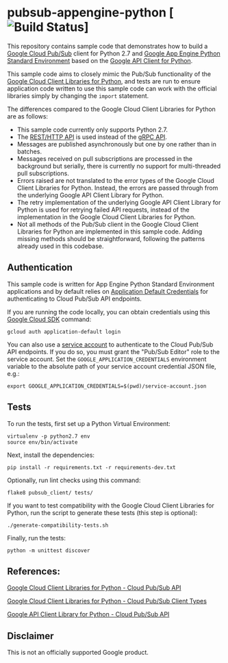 # pubsub-appengine-python [![Build Status](https://circleci.com/gh/halvards/pubsub-appengine-python.svg?style=svg)]

This repository contains sample code that demonstrates how to build a
[Google Cloud Pub/Sub](https://cloud.google.com/pubsub/docs/overview) client
for Python 2.7 and
[Google App Engine Python Standard Environment](https://cloud.google.com/appengine/docs/standard/python/)
based on the
[Google API Client for Python](https://developers.google.com/api-client-library/python/).

This sample code aims to closely mimic the Pub/Sub functionality of the
[Google Cloud Client Libraries for Python](https://google-cloud-python.readthedocs.io/en/latest/pubsub/index.html),
and tests are run to ensure application code written to use this
sample code can work with the official libraries simply by changing the
`import` statement. 

The differences compared to the Google Cloud Client Libraries for Python are as
follows:

- This sample code currently only supports Python 2.7. 
- The [REST/HTTP API](https://cloud.google.com/pubsub/docs/reference/rest/) is
  used instead of the 
  [gRPC API](https://cloud.google.com/pubsub/docs/reference/rpc/).
- Messages are published asynchronously but one by one rather than in batches.
- Messages received on pull subscriptions are processed in the background but
  serially, there is currently no support for multi-threaded pull subscriptions.
- Errors raised are not translated to the error types of the Google Cloud
  Client Libraries for Python. Instead, the errors are passed through from the
  underlying Google API Client Library for Python.
- The retry implementation of the underlying Google API Client Library for
  Python is used for retrying failed API requests, instead of the
  implementation in the Google Cloud Client Libraries for Python. 
- Not all methods of the Pub/Sub client in the Google Cloud Client Libraries
  for Python are implemented in this sample code. Adding missing methods should
  be straightforward, following the patterns already used in this codebase.

## Authentication

This sample code is written for App Engine Python Standard Environment
applications and by default relies on
[Application Default Credentials](https://cloud.google.com/docs/authentication/production)
for authenticating to Cloud Pub/Sub API endpoints.

If you are running the code locally, you can obtain credentials using this
[Google Cloud SDK](https://cloud.google.com/sdk/docs/) command:

    gcloud auth application-default login

You can also use a
[service account](https://cloud.google.com/iam/docs/understanding-service-accounts)
to authenticate to the Cloud Pub/Sub API endpoints.
If you do so, you must grant the "Pub/Sub Editor" role to the service account.
Set the `GOOGLE_APPLICATION_CREDENTIALS` environment variable to the absolute
path of your service account credential JSON file, e.g.:

    export GOOGLE_APPLICATION_CREDENTIALS=$(pwd)/service-account.json

## Tests

To run the tests, first set up a Python Virtual Environment:

    virtualenv -p python2.7 env
    source env/bin/activate
    
Next, install the dependencies:

    pip install -r requirements.txt -r requirements-dev.txt

Optionally, run lint checks using this command:

    flake8 pubsub_client/ tests/

If you want to test compatibility with the Google Cloud Client Libraries for
Python, run the script to generate these tests (this step is optional):

    ./generate-compatibility-tests.sh

Finally, run the tests:

    python -m unittest discover
    
## References:

[Google Cloud Client Libraries for Python - Cloud Pub/Sub API](https://google-cloud-python.readthedocs.io/en/latest/pubsub/index.html)

[Google Cloud Client Libraries for Python - Cloud Pub/Sub Client Types](https://google-cloud-python.readthedocs.io/en/latest/pubsub/types.html)

[Google API Client Library for Python - Cloud Pub/Sub API](https://developers.google.com/api-client-library/python/apis/pubsub/v1)

## Disclaimer

This is not an officially supported Google product.
